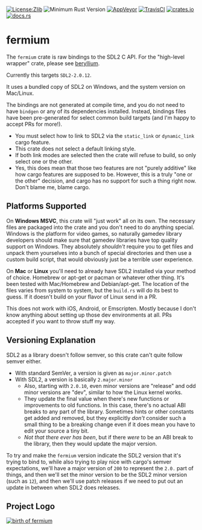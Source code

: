 [![License:Zlib](https://img.shields.io/badge/License-Zlib-brightgreen.svg)](https://opensource.org/licenses/Zlib)
![Minimum Rust Version](https://img.shields.io/badge/Min%20Rust-1.33-green.svg)
[![AppVeyor](https://ci.appveyor.com/api/projects/status/lqvi8qbjayf35v8m/branch/master?svg=true)](https://ci.appveyor.com/project/Lokathor/fermium/branch/master)
[![TravisCI](https://travis-ci.org/Lokathor/fermium.svg?branch=master)](https://travis-ci.org/Lokathor/fermium)
[![crates.io](https://img.shields.io/crates/v/fermium.svg)](https://crates.io/crates/fermium)
[![docs.rs](https://docs.rs/fermium/badge.svg)](https://docs.rs/fermium/)

# fermium

The `fermium` crate is raw bindings to the SDL2 C API. For the "high-level
wrapper" crate, please see [beryllium](https://github.com/Lokathor/beryllium).

Currently this targets `SDL2-2.0.12`.

It uses a bundled copy of SDL2 on Windows, and the system version on Mac/Linux.

The bindings are not generated at compile time, and you do not need to have
`bindgen` or any of its dependencies installed. Instead, bindings files have
been pre-generated for select common build targets (and I'm happy to accept PRs
for more!).

* You must select how to link to SDL2 via the `static_link` or `dynamic_link`
  cargo feature.
* This crate does not select a default linking style.
* If both link modes are selected then the crate will refuse to build, so only
  select one or the other.
* Yes, this does mean that those two features are not "purely additive" like how
  cargo features are supposed to be. However, this is a truly "one or the other"
  decision, and cargo has no support for such a thing right now. Don't blame me,
  blame cargo.

## Platforms Supported

On **Windows MSVC**, this crate will "just work" all on its own. The necessary
files are packaged into the crate and you don't need to do anything special.
Windows is the platform for video games, so naturally gamedev library developers
should make sure that gamedev libraries have top quality support on Windows.
They absolutely _shouldn't_ require you to get files and unpack them yourselves
into a bunch of special directories and then use a custom build script, that
would obviously just be a terrible user experience.

On **Mac** or **Linux** you'll need to already have SDL2 installed via your
method of choice. Homebrew or apt-get or pacman or whatever other thing. It's
been tested with Mac/Homebrew and Debian/apt-get. The location of the files
varies from system to system, but the `build.rs` will do its best to guess. If
it doesn't build on your flavor of Linux send in a PR.

This does not work with iOS, Android, or Emscripten. Mostly because I don't know
anything about setting up those dev environments at all. PRs accepted if you
want to throw stuff my way.

## Versioning Explanation

SDL2 as a library doesn't follow semver, so this crate can't quite follow semver
either.

* With standard SemVer, a version is given as `major.minor.patch`
* With SDL2, a version is basically `2.major.minor`
  * Also, starting with `2.0.10`, even minor versions are "release" and odd
    minor versions are "dev", similar to how the Linux kernel works.
  * They update the final value when there's new functions or improvements to
    old functions. In this case, there's no actual ABI breaks to any part of the
    library. Sometimes hints or other constants get added and removed, but they
    explicitly _don't_ consider such a small thing to be a breaking change even if it does mean you have to edit your source a tiny bit.
  * _Not that there ever has been_, but if there _were_ to be an ABI break to the
    library, then they would update the major version.

To try and make the `fermium` version indicate the SDL2 version that it's trying
to bind to, while also trying to play nice with cargo's semver expectations,
we'll have a major version of `200` to represent the `2.0.` part of things, and
then we'll set the minor version to be the SDL2 minor version (such as `12`),
and then we'll use patch releases if we need to put out an update in between
when SDL2 does releases.

## Project Logo

[![birth of fermium](https://upload.wikimedia.org/wikipedia/commons/5/58/Ivy_Mike_-_mushroom_cloud.jpg)](https://en.wikipedia.org/wiki/Fermium)

